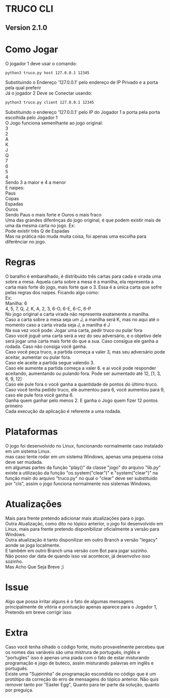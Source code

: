 # TRUCO CLI
## Version 2.1.0

# Como Jogar
O jogador 1 deve usar o comando:<br>
```sh
python3 truco.py host 127.0.0.1 12345
```
Substituindo o Endereço '127.0.0.1' pelo endereço de IP Privado e a porta pela qual preferir<br>
Já o jogador 2 Deve se Conectar usando:
```sh
python3 truco.py client 127.0.0.1 12345
```
Substituindo o endereço '127.0.0.1' pelo IP do Jogador 1 a porta pela porta escolhida pelo Jogador 1<br>
O Jogo funciona semenlhante ao jogo original:<br>
3<br>
2<br>
A<br>
K<br>
J<br>
Q<br>
7<br>
6<br>
5<br>
4<br>
Sendo 3 a maior e 4 a menor<br>
E naipes:<br>
Paus<br>
Copas<br>
Espadas<br>
Ouros<br>
Sendo Paus o mais forte e Ouros o mais fraco<br>
Uma das grandes diferênças do jogo original, é que podem existir mais de uma da mesma carta no jogo. Ex:<br>
Pode existir três Q de Espadas<br>
Mas na prática não muda muita coisa, foi apenas uma escolha para diferênciar no jogo.<br>

# Regras
O baralho é embaralhado, é distribuido três cartas para cada e virada uma sobre a mesa. Aquela carta sobre a mesa é a manilha, ela representa a carta mais forte do jogo, mais forte que o 3. Essa é a única carta que sofre pelas regras dos naipes. Ficando algo como:<br>
Ex:<br>
Manilha: 6<br>
4, 5, 7, Q, J, K, A, 2, 3, 6-O, 6-E, 6-C, 6-P<br>
No jogo original a carta virada não representa exatamente a manilha.<br>
Caso a carta sobre a mesa seja um J, a manilha será K, mas no aqui até o momento caso a carta virada seja J, a manilha é J<br>
Na sua vez você pode: Jogar uma carta, pedir truco ou pular fora<br>
Caso você joguê uma carta será a vez do seu adversário, e o objetivo dele será jogar uma carta mais forte do que a sua. Caso consigua ele ganha a rodada. Caso não consiga você ganha.<br>
Caso você peça truco, a partida começa a valer 3, mas seu adversário pode aceitar, aumentar ou pular fora.<br>
Caso ele aceite a partida segue valendo 3.<br>
Caso ele aumente a partida começa a valer 6. e ai você pode responder aceitando, aumentando ou pulando fora. Pode ser aumentado até 12, [1, 3, 6, 9, 12]<br>
Caso ele pule fora o você ganha a quantidade de pontos do último truco. Caso você tenha pedido truco, ele aumentou para 6, você aumentou para 9, caso ele pule fora você ganha 6.<br>
Ganha quem ganhar pelo menos 2. E ganha o Jogo quem fizer 12 pontos primeiro<br>
Cada execução da aplicação é referente a uma rodada.<br>

# Plataformas
O jogo foi desenvolvido no Linux, funcionando normalmente caso instalado em um sistema Linux.<br>
mas caso tente rodar em um sistema Windows, apenas uma pequena coisa deve ser mudada.<br>
em algumas partes da função "play()" da classe "jogo" do arquivo "lib.py" existe a utilização da função "os.system("clear")" e "system("clear")" na função main do arquivo "truco.py" no qual o "clear" deve ser substituido por "cls", assim o jogo funciona normalmente nos sistemas Windows.<br>

# Atualizações
Mais para frente pretendo adicionar mais atualizações para o jogo.<br>
Outra Atualização, como dito no tópico anterior, o jogo foi desenvolvido em Linux, mais para frente pretendo disponibilizar oficialmente a versão para Windows.<br>
Outra atualização é tanto disponilizar em outro Branch a versão "legacy" aonde se joga localmente.<br>
E também em outro Branch uma versão com Bot para jogar sozinho.<br>
Não posso dar data de quando isso vai acontecer, já desenvolvo isso sozinho.<br>
Mas Acho Que Seja Breve ;)<br>

# Issue
Algo que possa irritar alguns é o fato de algumas mensagens principalmente de vitória e pontuação apenas aparece para o Jogador 1, Pretendo em breve corrigir isso<br>

# Extra
Caso você tenha olhado o código fonte, muito provavelmente percebeu que os nomes das variáveis são uma mistrura de português, inglês e "portugles" isso é apenas uma piada com o fato de estar misturando programação e jogo de buteco, assim misturando palavras em inglês e português.<br>
Existe uma "Sujeirinha" de programação escondida no código que é um protótipo da correção do erro de mensagens do tópico anterior. Não quis remover tanto por "Easter Egg", Quanto para ter parte da solução, quanto por preguiça.<br>
